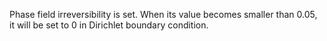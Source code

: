 Phase field irreversibility is set. When its value becomes smaller than 0.05, it will be set to 0 in Dirichlet boundary condition.
